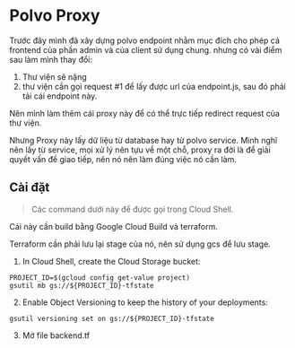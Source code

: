 # Polvo Proxy

Trước đây mình đã xây dựng polvo endpoint nhằm mục đích cho phép cả frontend của phần admin và của client sử dụng chung. nhưng có vài điểm sau làm mình thay đổi:

1. Thư viện sẽ nặng
2. thư viện cần gọi request #1 để lấy được url của endpoint.js, sau đó phải tải cái endpoint này.

Nên mình làm thêm cái proxy này để có thể trực tiếp redirect request của thư viện.

Nhưng Proxy này lấy dữ liệu từ database hay từ polvo service. Mình nghĩ nên lấy từ service, mọi xử lý nên tựu về một chỗ, proxy ra đời là để giải quyết vấn đề giao tiếp, nên nó nên làm đúng việc nó cần làm.

## Cài đặt

> Các command dưới này để được gọi trong Cloud Shell.

Cái này cần build bằng Google Cloud Build và terraform.

Terraform cần phải lưu lại stage của nó, nên sử dụng gcs để lưu stage.

1. In Cloud Shell, create the Cloud Storage bucket:

```
PROJECT_ID=$(gcloud config get-value project)
gsutil mb gs://${PROJECT_ID}-tfstate
```

2. Enable Object Versioning to keep the history of your deployments:

```
gsutil versioning set on gs://${PROJECT_ID}-tfstate
```

3. Mở file backend.tf
